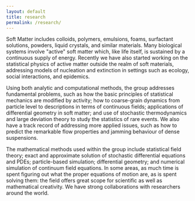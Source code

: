 ```yaml
---
layout: default
title: research
permalink: /research/
---
```

Soft Matter includes colloids, polymers, emulsions, foams, surfactant solutions, powders, liquid crystals, and similar materials. Many biological systems involve "active" soft matter which, like life itself, is sustained by a continuous supply of energy. Recently we have also started working on the statistical physics of active matter outside the realm of soft materials, addressing models of nucleation and extinction in settings such as ecology, social interactions, and epidemics.

Using both analytic and computational methods, the group addresses fundamental problems, such as how the basic principles of statistical mechanics are modified by activity; how to coarse-grain dynamics from particle level to descriptions in terms of continuous fields; applications of differential geometry in soft matter; and use of stochastic thermodynamics and large deviation theory to study the statistics of rare events. We also have a track record of addressing more applied issues, such as how to predict the remarkable flow properties and jamming behaviour of dense suspensions.

The mathematical methods used within the group include statistical field theory; exact and approximate solution of stochastic differential equations and PDEs; particle-based simulation; differential geometry; and numerical simulation of continuum field equations. In some areas, as much time is spent figuring out what the proper equations of motion are, as is spent solving them: the field offers great scope for scientific as well as mathematical creativity. We have strong collaborations with researchers around the world. 